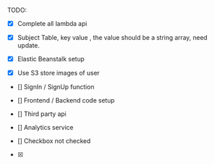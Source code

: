 TODO:

- [X] Complete all lambda api

- [X] Subject Table, key value , the value should be a string array, need update.

- [X] Elastic Beanstalk setup
- [X] Use S3 store images of user
- [] SignIn / SignUp function
- [] Frontend / Backend code setup

- [] Third party api

- [] Analytics service
- [] Checkbox not checked
- [X]

